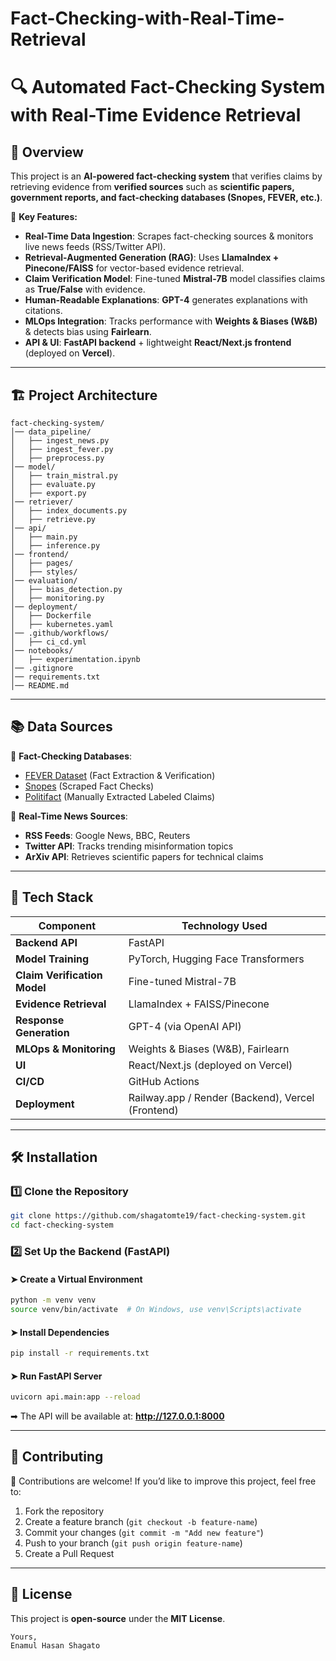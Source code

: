 # Fact-Checking-with-Real-Time-Retrieval


# 🔍 Automated Fact-Checking System with Real-Time Evidence Retrieval  

## 📌 Overview  
This project is an **AI-powered fact-checking system** that verifies claims by retrieving evidence from **verified sources** such as **scientific papers, government reports, and fact-checking databases (Snopes, FEVER, etc.)**.  

🚀 **Key Features:**  
- **Real-Time Data Ingestion**: Scrapes fact-checking sources & monitors live news feeds (RSS/Twitter API).  
- **Retrieval-Augmented Generation (RAG)**: Uses **LlamaIndex + Pinecone/FAISS** for vector-based evidence retrieval.  
- **Claim Verification Model**: Fine-tuned **Mistral-7B** model classifies claims as **True/False** with evidence.  
- **Human-Readable Explanations**: **GPT-4** generates explanations with citations.  
- **MLOps Integration**: Tracks performance with **Weights & Biases (W&B)** & detects bias using **Fairlearn**.  
- **API & UI**: **FastAPI backend** + lightweight **React/Next.js frontend** (deployed on **Vercel**).  

---

## 🏗️ Project Architecture  

```plaintext
fact-checking-system/
│── data_pipeline/
│   ├── ingest_news.py  
│   ├── ingest_fever.py  
│   ├── preprocess.py  
│── model/
│   ├── train_mistral.py  
│   ├── evaluate.py  
│   ├── export.py  
│── retriever/
│   ├── index_documents.py  
│   ├── retrieve.py  
│── api/
│   ├── main.py  
│   ├── inference.py  
│── frontend/
│   ├── pages/  
│   ├── styles/  
│── evaluation/
│   ├── bias_detection.py  
│   ├── monitoring.py  
│── deployment/
│   ├── Dockerfile  
│   ├── kubernetes.yaml  
│── .github/workflows/
│   ├── ci_cd.yml  
│── notebooks/
│   ├── experimentation.ipynb  
│── .gitignore
│── requirements.txt
│── README.md
```

---

## 📚 Data Sources  

🔹 **Fact-Checking Databases**:  
- [FEVER Dataset](https://fever.ai/) (Fact Extraction & Verification)  
- [Snopes](https://www.snopes.com/) (Scraped Fact Checks)  
- [Politifact](https://www.politifact.com/) (Manually Extracted Labeled Claims)  

🔹 **Real-Time News Sources**:  
- **RSS Feeds**: Google News, BBC, Reuters  
- **Twitter API**: Tracks trending misinformation topics  
- **ArXiv API**: Retrieves scientific papers for technical claims  

---

## 🚀 Tech Stack  

| Component | Technology Used |
|-----------|----------------|
| **Backend API** | FastAPI |
| **Model Training** | PyTorch, Hugging Face Transformers |
| **Claim Verification Model** | Fine-tuned Mistral-7B |
| **Evidence Retrieval** | LlamaIndex + FAISS/Pinecone |
| **Response Generation** | GPT-4 (via OpenAI API) |
| **MLOps & Monitoring** | Weights & Biases (W&B), Fairlearn |
| **UI** | React/Next.js (deployed on Vercel) |
| **CI/CD** | GitHub Actions |
| **Deployment** | Railway.app / Render (Backend), Vercel (Frontend) |

---

## 🛠️ Installation  

### **1️⃣ Clone the Repository**  
```bash
git clone https://github.com/shagatomte19/fact-checking-system.git
cd fact-checking-system
```

### **2️⃣ Set Up the Backend (FastAPI)**
#### ➤ Create a Virtual Environment
```bash
python -m venv venv
source venv/bin/activate  # On Windows, use venv\Scripts\activate
```
#### ➤ Install Dependencies
```bash
pip install -r requirements.txt
```
#### ➤ Run FastAPI Server
```bash
uvicorn api.main:app --reload
```
➡ The API will be available at: **http://127.0.0.1:8000**

---


## 📝 Contributing  
🙌 Contributions are welcome! If you’d like to improve this project, feel free to:  
1. Fork the repository  
2. Create a feature branch (`git checkout -b feature-name`)  
3. Commit your changes (`git commit -m "Add new feature"`)  
4. Push to your branch (`git push origin feature-name`)  
5. Create a Pull Request  

---

## 📜 License  
This project is **open-source** under the **MIT License**.  

```
Yours,
Enamul Hasan Shagato
